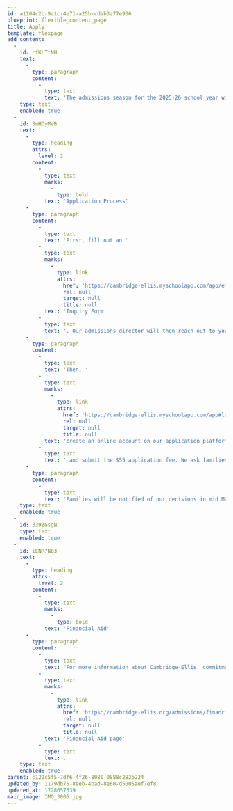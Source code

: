 ```yaml
---
id: a1104c2b-9a1c-4e71-a25b-cdab3a77e936
blueprint: flexible_content_page
title: Apply
template: flexpage
add_content:
  -
    id: cfKLTtNH
    text:
      -
        type: paragraph
        content:
          -
            type: text
            text: 'The admissions season for the 2025-26 school year will open on October 1st and last through January 31st. Read below for more information on how to apply.'
    type: text
    enabled: true
  -
    id: SmHOyMeB
    text:
      -
        type: heading
        attrs:
          level: 2
        content:
          -
            type: text
            marks:
              -
                type: bold
            text: 'Application Process'
      -
        type: paragraph
        content:
          -
            type: text
            text: 'First, fill out an '
          -
            type: text
            marks:
              -
                type: link
                attrs:
                  href: 'https://cambridge-ellis.myschoolapp.com/app/embed#inquiry/40349'
                  rel: null
                  target: null
                  title: null
            text: 'Inquiry Form'
          -
            type: text
            text: '. Our admissions director will then reach out to you to set up a tour and meeting (adults only) with our Director and/or Assistant Director.'
      -
        type: paragraph
        content:
          -
            type: text
            text: 'Then, '
          -
            type: text
            marks:
              -
                type: link
                attrs:
                  href: 'https://cambridge-ellis.myschoolapp.com/app#login/apply'
                  rel: null
                  target: null
                  title: null
            text: 'create an online account on our application platform'
          -
            type: text
            text: ' and submit the $55 application fee. We ask families to submit their applications before the day of their tour.'
      -
        type: paragraph
        content:
          -
            type: text
            text: 'Families will be notified of our decisions in mid March. A signed contract, accompanied by an enrollment deposit, ensures a child’s placement for the fall. When the number of applicants exceeds the number of spaces, waitlist notifications will be sent, and families will be called from the waitlist as spots become available. Current and alumni families as well as children of staff are given enrollment priority.'
    type: text
    enabled: true
  -
    id: 339ZGsgN
    type: text
    enabled: true
  -
    id: iENR7N03
    text:
      -
        type: heading
        attrs:
          level: 2
        content:
          -
            type: text
            marks:
              -
                type: bold
            text: 'Financial Aid'
      -
        type: paragraph
        content:
          -
            type: text
            text: "For more information about Cambridge-Ellis' commitment to providing financial aid and the application process, visit our "
          -
            type: text
            marks:
              -
                type: link
                attrs:
                  href: 'https://cambridge-ellis.org/admissions/financial-aid'
                  rel: null
                  target: null
                  title: null
            text: 'Financial Aid page'
          -
            type: text
            text: .
    type: text
    enabled: true
parent: c122c5f5-7df6-4f26-8080-0888c282b224
updated_by: 1179db75-8eeb-4bad-8e60-d5005aef7ef8
updated_at: 1728657339
main_image: IMG_3005.jpg
---
```

